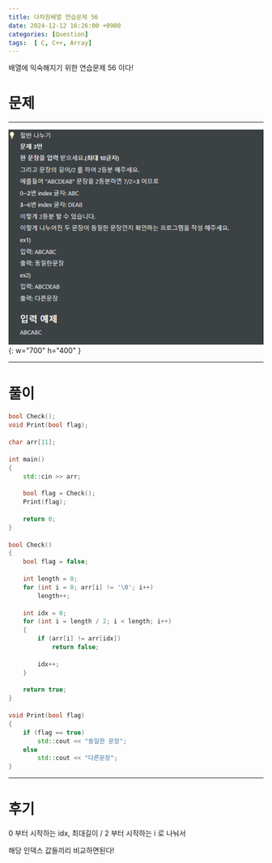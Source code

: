 ```yaml
---
title: 다차원배열 연습문제 56
date: 2024-12-12 16:26:00 +0900
categories: [Question]  
tags:  [ C, C++, Array]
---
```


배열에 익숙해지기 위한 연습문제 56 이다!

# 문제   
---------------------------------------
![Desktop View](/assets/img/Array55.png){: w="700" h="400" }

---------------------------------------

# 풀이

```c++
bool Check();
void Print(bool flag);

char arr[11];

int main()
{
    std::cin >> arr;
    
    bool flag = Check();
    Print(flag);
    
    return 0;
}

bool Check()
{
    bool flag = false;
    
    int length = 0;
    for (int i = 0; arr[i] != '\0'; i++)
        length++;
    
    int idx = 0;
    for (int i = length / 2; i < length; i++)
    {
        if (arr[i] != arr[idx])
            return false;
        
        idx++;
    }
    
    return true;
}

void Print(bool flag)
{
    if (flag == true)
        std::cout << "동일한 문장";
    else
        std::cout << "다른문장";
}
```
---------------------------------------

# 후기

0 부터 시작하는 idx, 최대길이 / 2 부터 시작하는 i 로 나눠서

해당 인덱스 값들끼리 비교하면된다!

